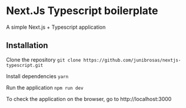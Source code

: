 # Next.Js Typescript boilerplate

A simple Next.js + Typescript application

## Installation
Clone the repository
`git clone https://github.com/junibrosas/nextjs-typescript.git`

Install dependencies
`yarn`

Run the application
`npm run dev`

To check the application on the browser, go to http://localhost:3000
